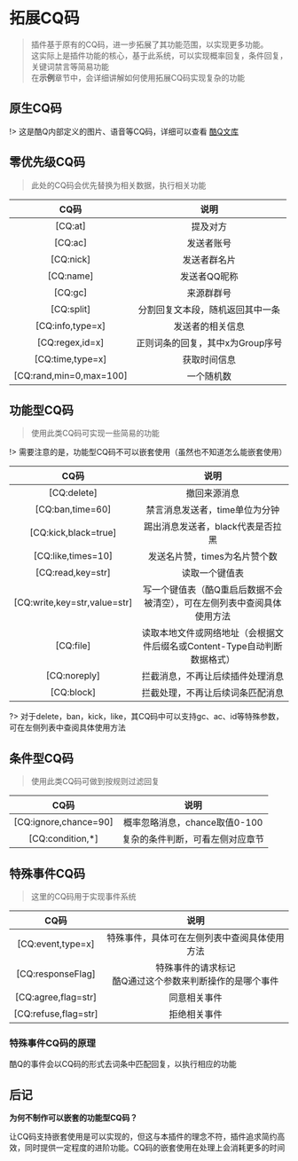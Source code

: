 # 拓展CQ码
> 插件基于原有的CQ码，进一步拓展了其功能范围，以实现更多功能。<br>
> 这实际上是插件功能的核心，基于此系统，可以实现概率回复，条件回复，关键词禁言等简易功能<br>
> 在**示例**章节中，会详细讲解如何使用拓展CQ码实现复杂的功能

## 原生CQ码

!> 这是酷Q内部定义的图片、语音等CQ码，详细可以查看 [酷Q文库](https://cqp.im/cqcode)


## 零优先级CQ码
> 此处的CQ码会优先替换为相关数据，执行相关功能

CQ码 | 说明 
:-: | :-: 
[CQ:at] | 提及对方
[CQ:ac] | 发送者账号
[CQ:nick] | 发送者群名片
[CQ:name] | 发送者QQ昵称
[CQ:gc] | 来源群群号
[CQ:split] | 分割回复文本段，随机返回其中一条
[CQ:info,type=x] | 发送者的相关信息
[CQ:regex,id=x] | 正则词条的回复，其中x为Group序号
[CQ:time,type=x] | 获取时间信息
[CQ:rand,min=0,max=100] | 一个随机数


## 功能型CQ码
> 使用此类CQ码可实现一些简易的功能

!> 需要注意的是，功能型CQ码不可以嵌套使用（虽然也不知道怎么能嵌套使用）

CQ码 | 说明 
:-: | :-: 
[CQ:delete] | 撤回来源消息
[CQ:ban,time=60] | 禁言消息发送者，time单位为分钟
[CQ:kick,black=true] | 踢出消息发送者，black代表是否拉黑
[CQ:like,times=10] | 发送名片赞，times为名片赞个数
[CQ:read,key=str] | 读取一个键值表
[CQ:write,key=str,value=str] | 写一个键值表（酷Q重启后数据不会被清空），可在左侧列表中查阅具体使用方法
[CQ:file] | 读取本地文件或网络地址（会根据文件后缀名或Content-Type自动判断数据格式）
[CQ:noreply] | 拦截消息，不再让后续插件处理消息
[CQ:block] | 拦截处理，不再让后续词条匹配消息

?> 对于delete，ban，kick，like，其CQ码中可以支持gc、ac、id等特殊参数，可在左侧列表中查阅具体使用方法

## 条件型CQ码
> 使用此类CQ码可做到按规则过滤回复

CQ码 | 说明 
:-: | :-: 
[CQ:ignore,chance=90] | 概率忽略消息，chance取值0-100
[CQ:condition,*] | 复杂的条件判断，可看左侧对应章节

## 特殊事件CQ码
> 这里的CQ码用于实现事件系统

CQ码 | 说明 
:-: | :-: 
[CQ:event,type=x] | 特殊事件，具体可在左侧列表中查阅具体使用方法
[CQ:responseFlag] | 特殊事件的请求标记<br>酷Q通过这个参数来判断操作的是哪个事件
[CQ:agree,flag=str] | 同意相关事件
[CQ:refuse,flag=str] | 拒绝相关事件


### 特殊事件CQ码的原理
酷Q的事件会以CQ码的形式去词条中匹配回复，以执行相应的功能

## 后记
**为何不制作可以嵌套的功能型CQ码？**

让CQ码支持嵌套使用是可以实现的，但这与本插件的理念不符，插件追求简约高效，同时提供一定程度的进阶功能。CQ码的嵌套使用在处理上会消耗更多的时间